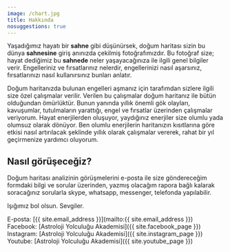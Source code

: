 ```yaml
---
image: /chart.jpg
title: Hakkında
nosuggestions: true
---
```


Yaşadığımız hayatı bir **sahne** gibi düşünürsek, doğum haritası sizin bu dünya **sahnesine** giriş anınızda çekilmiş fotoğrafımızdır. Bu fotoğraf size; hayat dediğimiz bu **sahnede** neler yaşayacağınıza ile ilgili genel bilgiler verir. Engelleriniz ve fırsatlarınız nelerdir, engellerinizi nasıl aşarsınız, fırsatlarınızı nasıl kullanırsınız bunları anlatır.

Doğum haritanızda bulunan engelleri aşmanız için tarafımdan sizlere ilgili size özel çalışmalar verilir. Verilen bu çalışmalar doğum haritanız ile bütün olduğundan ömürlüktür. Bunun yanında yıllık önemli gök olayları, kavuşumlar, tutulmaların yarattığı, engel ve fırsatlar üzerinden çalışmalar veriyorum. Hayat enerjilerden oluşuyor, yaydığınız enerjiler size olumlu yada olumsuz olarak dönüyor. Ben olumlu enerjilerin haritanızın kısıtlarına göre etkisi nasıl artırılacak şeklinde yıllık olarak çalışmalar vererek, rahat bir yıl geçirmenize yardımcı oluyorum.

## Nasıl görüşeceğiz?
Doğum haritası analizinin görüşmelerini e-posta ile size göndereceğim formdaki bilgi ve sorular üzerinden, yazmış olacağım rapora bağlı kalarak soracağınız sorularla skype, whatsapp, messenger, telefonda yapılabilir.

Işığımız bol olsun. Sevgiler.

E-posta: [{{ site.email_address }}](mailto:{{ site.email_address }}) <br>
Facebook: [Astroloji Yolculuğu Akademisi]({{ site.facebook_page }}) <br>
Instagram: [Astroloji Yolculuğu Akademisi]({{ site.instagram_page }}) <br>
Youtube: [Astroloji Yolculuğu Akademisi]({{ site.youtube_page }})
